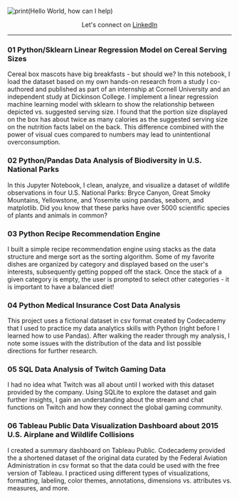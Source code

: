 ![print(Hello World, how can I help)](https://user-images.githubusercontent.com/75530429/209966421-a616e523-7162-4a9c-b432-5867644db18a.png)

<div align="center"> Let's connect on <a href="https://www.linkedin.com/in/stina-niemann-24a03182/">LinkedIn</a></div>

___

### 01 Python/Sklearn Linear Regression Model on Cereal Serving Sizes
Cereal box mascots have big breakfasts - but should we? In this notebook, I load the dataset based on my own hands-on research from a study I co-authored and published as part of an internship at Cornell University and an independent study at Dickinson College. I implement a linear regression machine learning model with sklearn to show the relationship between depicted vs. suggested serving size. I found that the portion size displayed on the box has about twice as many calories as the suggested serving size on the nutrition facts label on the back. This difference combined with the power of visual cues compared to numbers may lead to unintentional overconsumption.

### 02 Python/Pandas Data Analysis of Biodiversity in U.S. National Parks
In this Jupyter Notebook, I clean, analyze, and visualize a dataset of wildlife observations in four U.S. National Parks: Bryce Canyon, Great Smoky Mountains, Yellowstone, and Yosemite using pandas, seaborn, and matplotlib. Did you know that these parks have over 5000 scientific species of plants and animals in common?

### 03 Python Recipe Recommendation Engine
I built a simple recipe recommendation engine using stacks as the data structure and merge sort as the sorting algorithm. Some of my favorite dishes are organized by category and displayed based on the user's interests, subsequently getting popped off the stack. Once the stack of a given category is empty, the user is prompted to select other categories - it is important to have a balanced diet!

### 04 Python Medical Insurance Cost Data Analysis
This project uses a fictional dataset in csv format created by Codecademy that I used to practice my data analytics skills with Python (right before I learned how to use Pandas). After walking the reader through my analysis, I note some issues with the distribution of the data and list possible directions for further research.

### 05 SQL Data Analysis of Twitch Gaming Data
I had no idea what Twitch was all about until I worked with this dataset provided by the company. Using SQLite to explore the dataset and gain further insights, I gain an understanding about the stream and chat functions on Twitch and how they connect the global gaming community.

### 06 Tableau Public Data Visualization Dashboard about 2015 U.S. Airplane and Wildlife Collisions
I created a summary dashboard on Tableau Public. Codecademy provided the a shortened dataset of the original data curated by the Federal Aviation Administration in csv format so that the data could be used with the free version of Tableau. I practiced using different types of visualizations, formatting, labeling, color themes, annotations, dimensions vs. attributes vs. measures, and more.
